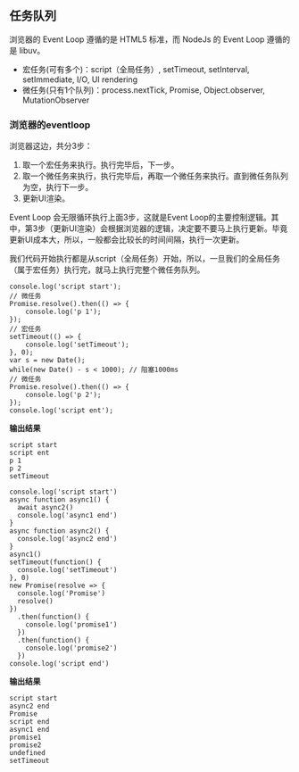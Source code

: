 ## 任务队列
浏览器的 Event Loop 遵循的是 HTML5 标准，而 NodeJs 的 Event Loop 遵循的是 libuv。
* 宏任务(可有多个)：script（全局任务）, setTimeout, setInterval, setImmediate, I/O, UI rendering
* 微任务(只有1个队列)：process.nextTick, Promise, Object.observer, MutationObserver

### 浏览器的eventloop
浏览器这边，共分3步：
1. 取一个宏任务来执行。执行完毕后，下一步。
2. 取一个微任务来执行，执行完毕后，再取一个微任务来执行。直到微任务队列为空，执行下一步。
3. 更新UI渲染。

Event Loop 会无限循环执行上面3步，这就是Event Loop的主要控制逻辑。其中，第3步（更新UI渲染）会根据浏览器的逻辑，决定要不要马上执行更新。毕竟更新UI成本大，所以，一般都会比较长的时间间隔，执行一次更新。

我们代码开始执行都是从script（全局任务）开始，所以，一旦我们的全局任务（属于宏任务）执行完，就马上执行完整个微任务队列。
```
console.log('script start');
// 微任务
Promise.resolve().then(() => {
    console.log('p 1');
});
// 宏任务
setTimeout(() => {
    console.log('setTimeout');
}, 0);
var s = new Date();
while(new Date() - s < 1000); // 阻塞1000ms
// 微任务
Promise.resolve().then(() => {
    console.log('p 2');
});
console.log('script ent');
```
**输出结果**
```
script start
script ent
p 1
p 2
setTimeout
```

```
console.log('script start')
async function async1() {
  await async2()
  console.log('async1 end')
}
async function async2() {
  console.log('async2 end') 
}
async1()
setTimeout(function() {
  console.log('setTimeout')
}, 0)
new Promise(resolve => {
  console.log('Promise')
  resolve()
})
  .then(function() {
    console.log('promise1')
  })
  .then(function() {
    console.log('promise2')
  })
console.log('script end')
```
**输出结果**
```
script start
async2 end
Promise
script end
async1 end
promise1
promise2
undefined
setTimeout
```

